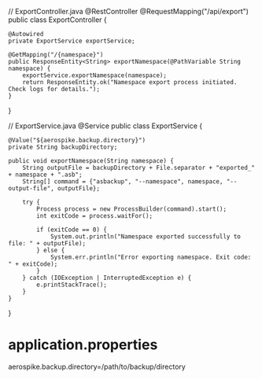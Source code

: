 // ExportController.java
@RestController
@RequestMapping("/api/export")
public class ExportController {

    @Autowired
    private ExportService exportService;

    @GetMapping("/{namespace}")
    public ResponseEntity<String> exportNamespace(@PathVariable String namespace) {
        exportService.exportNamespace(namespace);
        return ResponseEntity.ok("Namespace export process initiated. Check logs for details.");
    }
}




// ExportService.java
@Service
public class ExportService {

    @Value("${aerospike.backup.directory}")
    private String backupDirectory;

    public void exportNamespace(String namespace) {
        String outputFile = backupDirectory + File.separator + "exported_" + namespace + ".asb";
        String[] command = {"asbackup", "--namespace", namespace, "--output-file", outputFile};
        
        try {
            Process process = new ProcessBuilder(command).start();
            int exitCode = process.waitFor();
            
            if (exitCode == 0) {
                System.out.println("Namespace exported successfully to file: " + outputFile);
            } else {
                System.err.println("Error exporting namespace. Exit code: " + exitCode);
            }
        } catch (IOException | InterruptedException e) {
            e.printStackTrace();
        }
    }
}

# application.properties
aerospike.backup.directory=/path/to/backup/directory
